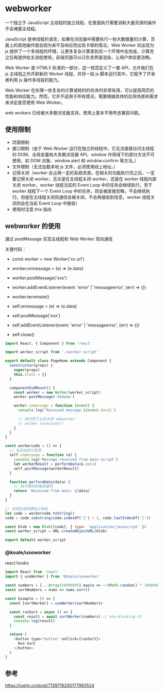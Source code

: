 # webworker

一个独立于 JavaScript 主线程的独立线程，在里面执行需要消耗大量资源的操作不会堵塞主线程。

JavaScript 是单线程的语言，如果在浏览器中需要执行一些大数据量的计算，页面上的其他操作就会因为来不及响应而出现卡顿的情况，Web Worker 的出现为 js 提供了一个多线程的环境，让更多复杂计算拿到另一个环境中去完成，计算完之后再提供给主进程使用，前端页面可以只负责界面渲染，让用户体验更流畅。

Web Worker 是 HTML5 标准的一部分，这一规范定义了一套 API，允许我们在 js 主线程之外开辟新的 Worker 线程，并将一段 js 脚本运行其中，它赋予了开发者利用 js 操作多线程的能力。

Web Worker 在处理一些复杂的计算或耗时的任务时非常有用，可以提高网页的性能和响应能力。然而，它并不适用于所有情况，需要根据具体的应用场景和需求来决定是否使用 Web Worker。

web workers 已经被大多数浏览器支持，使用上基本不用考虑兼容问题。

## 使用限制

- 同源限制
- 接口限制（由于 Web Worker 运行在独立的线程中，它无法直接访问主线程的 DOM、全局变量和大多数浏览器 API。window 作用域下的部分方法不可使用，如 DOM 对象、window.alert 和 window.confirm 等方法。）
- 文件限制（无法加载本地 js 文件，必须使用线上地址。）
- 记得关闭（worker 会占用一定的系统资源，在相关的功能执行完之后，一定要记得关闭 worker，无论是在主线程关闭 worker，还是在 worker 线程内部关闭 worker，worker 线程当前的 Event Loop 中的任务会继续执行。至于 worker 线程下一个 Event Loop 中的任务，则会被直接忽略，不会继续执行。但是在主线程关闭则通信会被关闭，不会再接收到信息，worker 线程关闭则会在当前 Event Loop 中接收）
- 使用时注意 this 指向

## webworker 的使用

通过 postMessage 实现主线程和 Web Worker 双向通信

关键代码：

- const worker = new Worker('xx url')
- worker.onmessage = (e) => {e.data}
- worker.postMessage('xxx')
- worker.addEventListener(event: 'error' | 'messageerror', (err) => {})
- worker.terminate()

- self.onmessage = (e) => {e.data}
- self.postMessage('xxx')
- self.addEventListener(event: 'error' | 'messageerror', (err) => {})
- self.close()

```js
import React, { Component } from 'react'

import worker_script from './worker-script'

export default class PageHome extends Component {
  constructor(props) {
    super(props)
    this.state = {}
  }

  componentDidMount() {
    const worker = new Worker(worker_script)
    worker.postMessage('dadada')

    worker.onmessage = function (event) {
      console.log(`Received message ${event.data}`)

      // 执行完了以后关闭 webworker
      // worker.terminate()
    }
  }
}
```

```js :worker-script.js
const workercode = () => {
  // 在后台执行任务
  self.onmessage = function (e) {
    console.log('Message received from main script')
    let workerResult = performData(e.data)
    self.postMessage(workerResult)
  }

  function performData(data) {
    // 执行耗时的某些操作
    return `Received from main: ${data}`
  }
}

// 在线生成同源线上地址
let code = workercode.toString()
code = code.substring(code.indexOf('{') + 1, code.lastIndexOf('}'))

const blob = new Blob([code], { type: 'application/javascript' })
const worker_script = URL.createObjectURL(blob)

export default worker_script
```

### @koale/useworker

react hooks

```js
import React from 'react'
import { useWorker } from '@koale/useworker'

const numbers = [...Array(5000000)].map(e => ~~(Math.random() * 1000000))
const sortNumbers = nums => nums.sort()

const Example = () => {
  const [sortWorker] = useWorker(sortNumbers)

  const runSort = async () => {
    const result = await sortWorker(numbers) // non-blocking UI
    console.log(result)
  }

  return (
    <button type="button" onClick={runSort}>
      Run Sort
    </button>
  )
}
```

## 参考

<https://juejin.cn/post/7139718200177983524>
